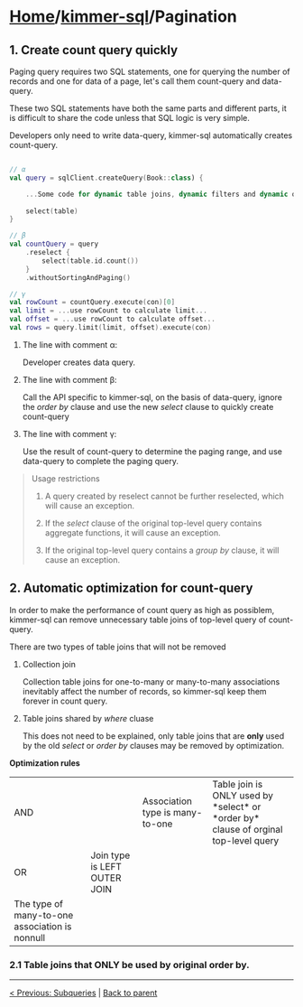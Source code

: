 # [Home](https://github.com/babyfish-ct/kimmer)/[kimmer-sql](./README.md)/Pagination

## 1. Create count query quickly

Paging query requires two SQL statements, one for querying the number of records and one for data of a page, let's call them count-query and data-query. 

These two SQL statements have both the same parts and different parts, it is difficult to share the code unless that SQL logic is very simple.

Developers only need to write data-query, kimmer-sql automatically creates count-query.

```kt

// α
val query = sqlClient.createQuery(Book::class) {

    ...Some code for dynamic table joins, dynamic filters and dynamic orders ...
    
    select(table)
}

// β
val countQuery = query
    .reselect {
        select(table.id.count())
    }
    .withoutSortingAndPaging()

// γ
val rowCount = countQuery.execute(con)[0]
val limit = ...use rowCount to calculate limit...
val offset = ...use rowCount to calculate offset...
val rows = query.limit(limit, offset).execute(con)
```


1. The line with comment α: 

    Developer creates data query.

2. The line with comment β: 

    Call the API specific to kimmer-sql, on the basis of data-query, ignore the *order by* clause and use the new *select* clause to quickly create count-query
    
3. The line with comment γ: 

    Use the result of count-query to determine the paging range, and use data-query to complete the paging query.

> Usage restrictions
>   
>   1. A query created by reselect cannot be further reselected, which will cause an exception.
>   
>   2. If the *select* clause of the original top-level query contains aggregate functions, it will cause an exception.
>   
>   3. If the original top-level query contains a *group by* clause, it will cause an exception.

## 2. Automatic optimization for count-query

In order to make the performance of count query as high as possiblem, kimmer-sql can remove unnecessary table joins of top-level query of count-query.

There are two types of table joins that will not be removed

1. Collection join
    
    Collection table joins for one-to-many or many-to-many associations inevitably affect the number of records, so kimmer-sql keep them forever in count query.

2. Table joins shared by *where* cluase

    This does not need to be explained, only table joins that are **only** used by the old *select* or *order by* clauses may be removed by optimization.

**Optimization rules**

<table>
    <tr>
        <td colspan="3">
            AND
        </td>
        <td>
            Association type is many-to-one
        </td>
        <td>
            Table join is ONLY used by *select* or *order by* clause of orginal top-level query
        </td>
    </tr>
    <tr>
        <td>
            OR
        </td>
        <td>
            Join type is LEFT OUTER JOIN
        </td>
    </tr>
    <tr>
        <td>
            The type of many-to-one association is nonnull 
        </td>
    </tr>
</table>

### 2.1 Table joins that ONLY be used by original order by.

------------------
[< Previous: Subqueries](./subqueries.md) | [Back to parent](./README.md)

